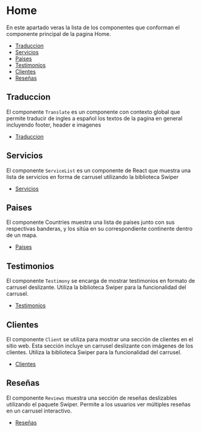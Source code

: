 # Home

En este apartado veras la lista de los componentes que conforman el componente principal de la pagina Home.

* [Traduccion](https://itglober-doc.vercel.app/page-language 'Traduccion')
* [Servicios](https://itglober-doc.vercel.app/page-serviceList 'Servicios')
* [Paises](https://itglober-doc.vercel.app/page-countries 'Paises')
* [Testimonios](https://itglober-doc.vercel.app/page-testimony 'Testimonios')
* [Clientes](https://itglober-doc.vercel.app/page-clients 'Clientes')
* [Reseñas](https://itglober-doc.vercel.app/page-reviews 'Reseñas')

## Traduccion
El componente `Translate` es un componente con contexto global que permite traducir de ingles a español los textos de la pagina en general incluyendo footer, header e imagenes
* [Traduccion](https://itglober-doc.vercel.app/page-language 'Traduccion')


## Servicios

El componente `ServiceList` es un componente de React que muestra una lista de servicios en forma de carrusel utilizando la biblioteca Swiper
* [Servicios](https://itglober-doc.vercel.app/page-serviceList 'Servicios')

## Paises

El componente Countries muestra una lista de países junto con sus respectivas banderas, y los sitúa en su correspondiente continente dentro de un mapa.
* [Paises](https://itglober-doc.vercel.app/page-countries 'Paises')


## Testimonios

El componente `Testimony` se encarga de mostrar testimonios en formato de carrusel deslizante. Utiliza la biblioteca Swiper para la funcionalidad del carrusel.
* [Testimonios](https://itglober-doc.vercel.app/page-testimony 'Testimonios')

## Clientes

El componente `Client` se utiliza para mostrar una sección de clientes en el sitio web. Esta sección incluye un carrusel deslizante con imágenes de los clientes. Utiliza la biblioteca Swiper para la funcionalidad del carrusel.
* [Clientes](https://itglober-doc.vercel.app/page-clients 'Clientes')

## Reseñas

El componente `Reviews` muestra una sección de reseñas deslizables utilizando el paquete Swiper. Permite a los usuarios ver múltiples reseñas en un carrusel interactivo.
* [Reseñas](https://itglober-doc.vercel.app/page-reviews 'Reseñas')
